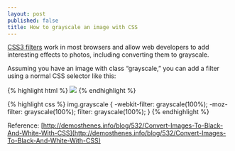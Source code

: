 ```yaml
---
layout: post
published: false
title: How to grayscale an image with CSS
---
```

[CSS3 filters](http://www.html5rocks.com/en/tutorials/filters/understanding-css/) work in most browsers and allow web developers to add interesting effects to photos, including converting them to grayscale.

Assuming you have an image with class “grayscale,” you can add a filter using a normal CSS selector like this:

{% highlight html %}
<img class="grayscale" src="myImage.jpeg" />
{% endhighlight %}

{% highlight css %}
img.grayscale { -webkit-filter: grayscale(100%);
-moz-filter: grayscale(100%);
filter: grayscale(100%);
}
{% endhighlight %}

Reference:
[http://demosthenes.info/blog/532/Convert-Images-To-Black-And-White-With-CSS](http://demosthenes.info/blog/532/Convert-Images-To-Black-And-White-With-CSS)
